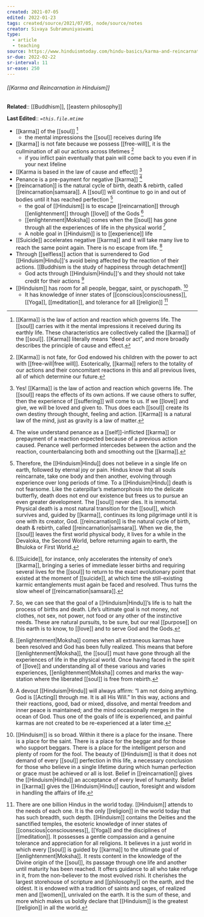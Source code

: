 ```yaml
---
created: 2021-07-05
edited: 2022-01-23
tags: created/source/2021/07/05, node/source/notes
creator: Sivaya Subramuniyaswami
type:
  - article
  - teaching
source: https://www.hinduismtoday.com/hindu-basics/karma-and-reincarnation/
sr-due: 2022-02-22
sr-interval: 11
sr-ease: 250
---
```


###### [[Karma and Reincarnation in Hinduism]]

**Related**::  [[Buddhism]], [[eastern philosophy]]

**Last Edited**:: *`=this.file.mtime`*

- [[karma]] of the [[soul]] [^1]
	- the mental impressions the [[soul]] receives during life
- [[karma]] is not fate because we possess [[free-will]], it is the cullmination of all our actions across lifetimes [^2]
	- if you inflict pain eventually that pain will come back to you even if in your next lifeline
- [[Karma is based in the law of cause and effect]] [^3]
- Penance is a pre-payment for negative [[karma]] [^4]
- [[reincarnation]] is the natural cycle of birth, death & rebirth, called [[reincarnation|samsara]]. A [[soul]] will continue to go in and out of bodies until it has reached perfection [^5]
	- the goal of [[Hinduism]] is to escape [[reincarnation]] through [[enlightenment]] through [[love]] of the Gods [^6]
	- [[enlightenment|Moksha]] comes when the [[soul]] has gone through all the experiences of life in the physical world [^7]
	- A noble goal in [[Hinduism]] is to [[experience]] life
- [[Suicide]] accelerates negative [[karma]] and it will take many live to reach the same point again. There is no escape from life. [^8]
- Through [[selfless]] action that is surrendered to God [[Hinduism|Hindu]]'s avoid being affected by the reaction of their actions. [[Buddhism is the study of happiness through detachment]]
	- God acts through [[Hinduism|Hindu]]'s and they should not take credit for their actions [^9]
- [[Hinduism]] has room for all people, beggar, saint, or pyschopath. [^10]
	- It has knowledge of inner states of [[conscious|consciousness]], [[Yoga]], [[meditation]], and tolerance for all [[religion]] [^11]

[^1]: [[Karma]] is the law of action and reaction which governs life. The [[soul]] carries with it the mental impressions it received during its earthly life. These characteristics are collectively called the [[karma]] of the [[soul]]. [[Karma]] literally means “deed or act”, and more broadly describes the principle of cause and effect. 
[^2]: [[Karma]] is not fate, for God endowed his children with the power to act with [[free-will|free will]]. Esoterically, [[karma]] refers to the totality of our actions and their concomitant reactions in this and all previous lives, all of which determine our future.

[^3]: Yes! [[Karma]] is the law of action and reaction which governs life. The [[soul]] reaps the effects of its own actions. If we cause others to suffer, then the experience of [[suffering]] will come to us. If we [[love]] and give, we will be loved and given to. Thus does each [[soul]] create its own destiny through thought, feeling and action. [[Karma]] is a natural law of the mind, just as gravity is a law of matter.

[^4]: The wise understand penance as a [[self]]-inflicted [[karma]] or prepayment of a reaction expected because of a previous action caused. Penance well performed intercedes between the action and the reaction, counterbalancing both and smoothing out the [[karma]].

[^5]: Therefore, the [[Hinduism|Hindu]] does not believe in a single life on earth, followed by eternal joy or pain. Hindus know that all souls reincarnate, take one body and then another, evolving through experience over long periods of time. To a [[Hinduism|Hindu]] death is not fearsome. Like the caterpillar’s metamorphosis into the delicate butterfly, death does not end our existence but frees us to pursue an even greater development. The [[soul]] never dies. It is immortal. Physical death is a most natural transition for the [[soul]], which survives and, guided by [[karma]], continues its long pilgrimage until it is one with its creator, God. [[reincarnation]] is the natural cycle of birth, death & rebirth, called [[reincarnation|samsara]]. When we die, the [[soul]] leaves the first world physical body, it lives for a while in the Devaloka, the Second World, before returning again to earth, the Bhuloka or First World.

[^6]: [[Suicide]], for instance, only accelerates the intensity of one’s [[karma]], bringing a series of immediate lesser births and requiring several lives for the [[soul]] to return to the exact evolutionary point that existed at the moment of [[suicide]], at which time the still-existing karmic entanglements must again be faced and resolved. Thus turns the slow wheel of [[reincarnation|samsara]].

[^7]: So, we can see that the goal of a [[Hinduism|Hindu]]’s life is to halt the process of births and death. Life’s ultimate goal is not money, not clothes, not sex, not power, not food or any other of the instinctive needs. These are natural pursuits, to be sure, but our real [[purpose]] on this earth is to know, to [[love]] and to serve God and the Gods. 

[^8]: [[enlightenment|Moksha]] comes when all extraneous karmas have been resolved and God has been fully realized. This means that before [[enlightenment|Moksha]], the [[soul]] must have gone through all the experiences of life in the physical world. Once having faced in the spirit of [[love]] and understanding all of these various and varies experiences, [[enlightenment|Moksha]] comes and marks the way-station where the liberated [[soul]] is free from rebirth.

[^9]: A devout [[Hinduism|Hindu]] will always affirm: “I am not doing anything. God is [[Acting]] through me. It is all His Will.” In this way, actions and their reactions, good, bad or mixed, dissolve, and mental freedom and inner peace is maintained; and the mind occasionally merges in the ocean of God. Thus one of the goals of life is experienced, and painful karmas are not created to be re-experienced at a later time.

[^10]: [[Hinduism]] is so broad. Within it there is a place for the insane. There is a place for the saint. There is a place for the beggar and for those who support beggars. There is a place for the intelligent person and plenty of room for the fool. The beauty of [[Hinduism]] is that it does not demand of every [[soul]] perfection in this life, a necessary conclusion for those who believe in a single lifetime during which human perfection or grace must be achieved or all is lost. Belief in [[reincarnation]] gives the [[Hinduism|Hindu]] an acceptance of every level of humanity. Belief in [[karma]] gives the [[Hinduism|Hindu]] caution, foresight and wisdom in handling the affairs of life.

[^11]: There are one billion Hindus in the world today. [[Hinduism]] attends to the needs of each one. It is the only [[religion]] in the world today that has such breadth, such depth. [[Hinduism]] contains the Deities and the sanctified temples, the esoteric knowledge of inner states of [[conscious|consciousness]], [[Yoga]] and the disciplines of [[meditation]]. It possesses a gentle compassion and a genuine tolerance and appreciation for all religions. It believes in a just world in which every [[soul]] is guided by [[karma]] to the ultimate goal of [[enlightenment|Moksha]]. It rests content in the knowledge of the Divine origin of the [[soul]], its passage through one life and another until maturity has been reached. It offers guidance to all who take refuge in it, from the non-believer to the most evolved rishi. It cherishes the largest storehouse of scripture and [[philosophy]] on the earth, and the oldest. It is endowed with a tradition of saints and sages, of realized men and [[women]], unrivaled on the earth. It is the sum of these, and more which makes us boldly declare that [[Hinduism]] is the greatest [[religion]] in all the world.

